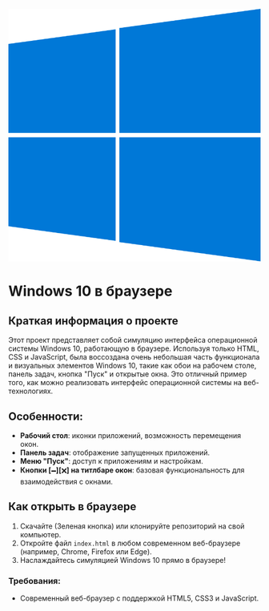 ![Логотип](bootBlue.svg)
# Windows 10 в браузере

## Краткая информация о проекте

Этот проект представляет собой симуляцию интерфейса операционной системы Windows 10, работающую в браузере. Используя только HTML, CSS и JavaScript, была воссоздана очень небольшая часть функционала и визуальных элементов Windows 10, такие как обои на рабочем столе, панель задач, кнопка "Пуск" и открытые окна. Это отличный пример того, как можно реализовать интерфейс операционной системы на веб-технологиях.

## Особенности:

- **Рабочий стол**: иконки приложений, возможность перемещения окон.
- **Панель задач**: отображение запущенных приложений.
- **Меню "Пуск"**: доступ к приложениям и настройкам.
- **Кнопки [🗕︎][🗙︎] на титлбаре окон**: базовая функциональность для взаимодействия с окнами.

## Как открыть в браузере

1. Скачайте (Зеленая кнопка) или клонируйте репозиторий на свой компьютер.
2. Откройте файл `index.html` в любом современном веб-браузере (например, Chrome, Firefox или Edge).
3. Наслаждайтесь симуляцией Windows 10 прямо в браузере!

### Требования:

- Современный веб-браузер с поддержкой HTML5, CSS3 и JavaScript.
